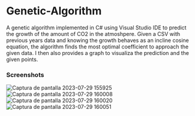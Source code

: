 
# Genetic-Algorithm
A genetic algorithm implemented in C# using Visual Studio IDE to predict the growth of the amount of CO2 in the atmoshpere. Given a CSV with previous years data and knowing the growth behaves as an incline cosine equation, the algorithm finds the most optimal coefficient to approach the given data. I then also provides a graph to visualiza the prediction and the given points.

### Screenshots

![Captura de pantalla 2023-07-29 155925](https://github.com/fdezSeb01/Genetic-Algorithm/assets/110956552/68e7ab31-0632-47d1-b01e-8b29483de67e)
![Captura de pantalla 2023-07-29 160008](https://github.com/fdezSeb01/Genetic-Algorithm/assets/110956552/ee0c0c4f-35a6-439e-9b69-4e320825a327)
![Captura de pantalla 2023-07-29 160020](https://github.com/fdezSeb01/Genetic-Algorithm/assets/110956552/40e8fa24-c8d6-4f1c-8605-d21cb47ad6b8)
![Captura de pantalla 2023-07-29 160051](https://github.com/fdezSeb01/Genetic-Algorithm/assets/110956552/7bcb7154-7605-46c1-9688-88939727e269)
